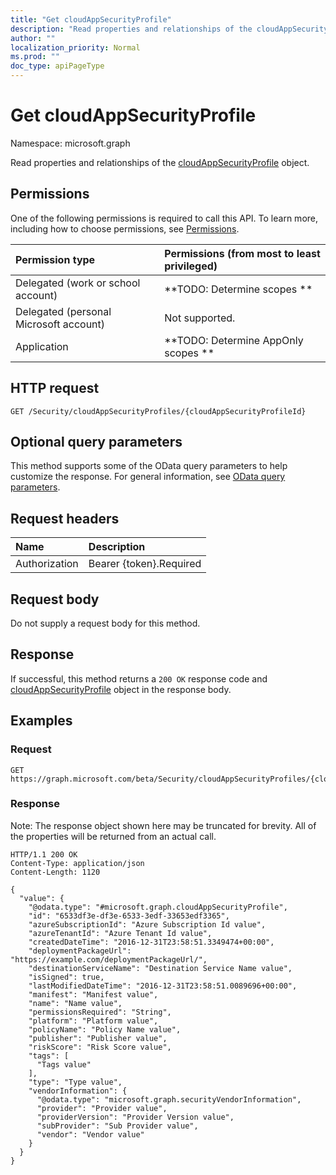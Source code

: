 ```yaml
---
title: "Get cloudAppSecurityProfile"
description: "Read properties and relationships of the cloudAppSecurityProfile object."
author: ""
localization_priority: Normal
ms.prod: ""
doc_type: apiPageType
---
```


# Get cloudAppSecurityProfile

Namespace: microsoft.graph

Read properties and relationships of the [cloudAppSecurityProfile](../resources/cloudappsecurityprofile.md) object.

## Permissions
One of the following permissions is required to call this API. To learn more, including how to choose permissions, see [Permissions](/concepts/permissions-reference.md).

|Permission type|Permissions (from most to least privileged)|
|:---|:---|
|Delegated (work or school account)|**TODO: Determine scopes **|
|Delegated (personal Microsoft account)|Not supported.|
|Application|**TODO: Determine AppOnly scopes **|

## HTTP request
<!-- {
  "blockType": "ignored"
}
-->
``` http
GET /Security/cloudAppSecurityProfiles/{cloudAppSecurityProfileId}
```

## Optional query parameters
This method supports some of the OData query parameters to help customize the response. For general information, see [OData query parameters](/graph/query-parameters).

## Request headers
|Name|Description|
|:---|:---|
|Authorization|Bearer {token}.Required|

## Request body
Do not supply a request body for this method.

## Response
If successful, this method returns a `200 OK` response code and [cloudAppSecurityProfile](../resources/cloudappsecurityprofile.md) object in the response body.

## Examples

### Request
<!-- {
  "blockType": "request",
  "name": "get_cloudappsecurityprofile"
}
-->
``` http
GET https://graph.microsoft.com/beta/Security/cloudAppSecurityProfiles/{cloudAppSecurityProfileId}
```

### Response
Note: The response object shown here may be truncated for brevity. All of the properties will be returned from an actual call.
<!-- {
  "blockType": "response",
  "truncated": true,
  "@odata.type": "microsoft.graph.cloudAppSecurityProfile"
}
-->
``` http
HTTP/1.1 200 OK
Content-Type: application/json
Content-Length: 1120

{
  "value": {
    "@odata.type": "#microsoft.graph.cloudAppSecurityProfile",
    "id": "6533df3e-df3e-6533-3edf-33653edf3365",
    "azureSubscriptionId": "Azure Subscription Id value",
    "azureTenantId": "Azure Tenant Id value",
    "createdDateTime": "2016-12-31T23:58:51.3349474+00:00",
    "deploymentPackageUrl": "https://example.com/deploymentPackageUrl/",
    "destinationServiceName": "Destination Service Name value",
    "isSigned": true,
    "lastModifiedDateTime": "2016-12-31T23:58:51.0089696+00:00",
    "manifest": "Manifest value",
    "name": "Name value",
    "permissionsRequired": "String",
    "platform": "Platform value",
    "policyName": "Policy Name value",
    "publisher": "Publisher value",
    "riskScore": "Risk Score value",
    "tags": [
      "Tags value"
    ],
    "type": "Type value",
    "vendorInformation": {
      "@odata.type": "microsoft.graph.securityVendorInformation",
      "provider": "Provider value",
      "providerVersion": "Provider Version value",
      "subProvider": "Sub Provider value",
      "vendor": "Vendor value"
    }
  }
}
```


